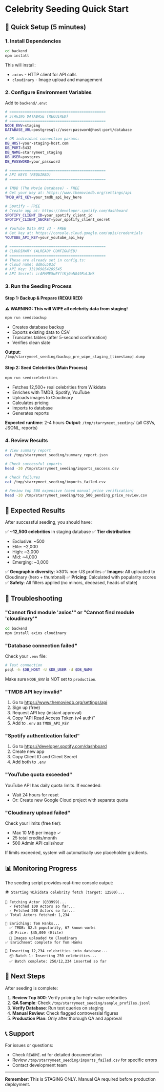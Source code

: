 # Celebrity Seeding Quick Start

## 🚀 Quick Setup (5 minutes)

### 1. Install Dependencies

```bash
cd backend
npm install
```

This will install:
- `axios` - HTTP client for API calls
- `cloudinary` - Image upload and management

### 2. Configure Environment Variables

Add to `backend/.env`:

```bash
# ============================================
# STAGING DATABASE (REQUIRED)
# ============================================
NODE_ENV=staging
DATABASE_URL=postgresql://user:password@host:port/database

# OR individual connection params:
DB_HOST=your-staging-host.com
DB_PORT=5432
DB_NAME=starrymeet_staging
DB_USER=postgres
DB_PASSWORD=your_password

# ============================================
# API KEYS (REQUIRED)
# ============================================

# TMDB (The Movie Database) - FREE
# Get your key at: https://www.themoviedb.org/settings/api
TMDB_API_KEY=your_tmdb_api_key_here

# Spotify - FREE
# Create app at: https://developer.spotify.com/dashboard
SPOTIFY_CLIENT_ID=your_spotify_client_id
SPOTIFY_CLIENT_SECRET=your_spotify_client_secret

# YouTube Data API v3 - FREE
# Get key at: https://console.cloud.google.com/apis/credentials
YOUTUBE_API_KEY=your_youtube_api_key

# ============================================
# CLOUDINARY (ALREADY CONFIGURED)
# ============================================
# These are already set in config.ts:
# Cloud name: dd0ou581d
# API Key: 331969854289545
# API Secret: irAFHME5wEYftKj0aN849RaL3Hk
```

### 3. Run the Seeding Process

#### Step 1: Backup & Prepare (REQUIRED)

**⚠️ WARNING: This will WIPE all celebrity data from staging!**

```bash
npm run seed:backup
```

- Creates database backup
- Exports existing data to CSV
- Truncates tables (after 5-second confirmation)
- Verifies clean slate

**Output**: `/tmp/starrymeet_seeding/backup_pre_wipe_staging_[timestamp].dump`

#### Step 2: Seed Celebrities (Main Process)

```bash
npm run seed:celebrities
```

- Fetches 12,500+ real celebrities from Wikidata
- Enriches with TMDB, Spotify, YouTube
- Uploads images to Cloudinary
- Calculates pricing
- Imports to database
- Generates reports

**Expected runtime**: 2-4 hours
**Output**: `/tmp/starrymeet_seeding/` (all CSVs, JSONL, reports)

### 4. Review Results

```bash
# View summary report
cat /tmp/starrymeet_seeding/summary_report.json

# Check successful imports
head -20 /tmp/starrymeet_seeding/imports_success.csv

# Check failures
cat /tmp/starrymeet_seeding/imports_failed.csv

# Review top 500 expensive (need manual price verification)
head -20 /tmp/starrymeet_seeding/top_500_pending_price_review.csv
```

## 🎯 Expected Results

After successful seeding, you should have:

✅ **~12,500 celebrities** in staging database
✅ **Tier distribution**:
- Exclusive: ~500
- Elite: ~2,000
- High: ~3,000
- Mid: ~4,000
- Emerging: ~3,000

✅ **Geographic diversity**: ≥30% non-US profiles
✅ **Images**: All uploaded to Cloudinary (hero + thumbnail)
✅ **Pricing**: Calculated with popularity scores
✅ **Safety**: All filters applied (no minors, deceased, heads of state)

## 🔧 Troubleshooting

### "Cannot find module 'axios'" or "Cannot find module 'cloudinary'"

```bash
cd backend
npm install axios cloudinary
```

### "Database connection failed"

Check your `.env` file:
```bash
# Test connection
psql -h $DB_HOST -U $DB_USER -d $DB_NAME
```

Make sure `NODE_ENV` is NOT set to `production`.

### "TMDB API key invalid"

1. Go to https://www.themoviedb.org/settings/api
2. Sign up (free)
3. Request API key (instant approval)
4. Copy "API Read Access Token (v4 auth)"
5. Add to `.env` as `TMDB_API_KEY`

### "Spotify authentication failed"

1. Go to https://developer.spotify.com/dashboard
2. Create new app
3. Copy Client ID and Client Secret
4. Add both to `.env`

### "YouTube quota exceeded"

YouTube API has daily quota limits. If exceeded:
- Wait 24 hours for reset
- Or: Create new Google Cloud project with separate quota

### "Cloudinary upload failed"

Check your limits (free tier):
- Max 10 MB per image ✓
- 25 total credits/month
- 500 Admin API calls/hour

If limits exceeded, system will automatically use placeholder gradients.

## 📊 Monitoring Progress

The seeding script provides real-time console output:

```
🌍 Starting Wikidata celebrity fetch (target: 12500)...

📂 Fetching Actor (Q33999)...
  ✓ Fetched 100 Actors so far...
  ✓ Fetched 200 Actors so far...
✅ Total Actors fetched: 1,234

🔄 Enriching: Tom Hanks...
  ✅ TMDB: 82.5 popularity, 67 known works
  💰 Price: $45,000 (Elite)
  📸 Images uploaded to Cloudinary
✅ Enrichment complete for Tom Hanks

💾 Inserting 12,234 celebrities into database...
  📦 Batch 1: Inserting 250 celebrities...
  ✅ Batch complete: 250/12,234 inserted so far
```

## 🎉 Next Steps

After seeding is complete:

1. **Review Top 500**: Verify pricing for high-value celebrities
2. **QA Sample**: Check `/tmp/starrymeet_seeding/sample_profiles.jsonl`
3. **Verify Database**: Run test queries on staging
4. **Manual Review**: Check flagged controversial figures
5. **Production Plan**: Only after thorough QA and approval

## 📞 Support

For issues or questions:
- Check `README.md` for detailed documentation
- Review `/tmp/starrymeet_seeding/imports_failed.csv` for specific errors
- Contact development team

---

**Remember**: This is STAGING ONLY. Manual QA required before production deployment.
